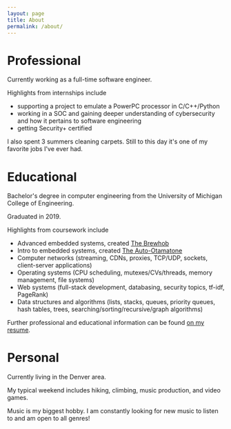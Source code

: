 ```yaml
---
layout: page
title: About
permalink: /about/
---
```


# Professional

Currently working as a full-time software engineer.

Highlights from internships include
* supporting a project to emulate a PowerPC processor in C/C++/Python
* working in a SOC and gaining deeper understanding of cybersecurity and how it pertains to software engineering
* getting Security+ certified

I also spent 3 summers cleaning carpets. Still to this day it's one of my favorite jobs I've ever had.

# Educational

Bachelor's degree in computer engineering from the University of Michigan College of Engineering.

Graduated in 2019.

Highlights from coursework include
* Advanced embedded systems, created [The Brewhob](/projects)
* Intro to embedded systems, created [The Auto-Otamatone](/projects)
* Computer networks (streaming, CDNs, proxies, TCP/UDP, sockets, client-server applications)
* Operating systems (CPU scheduling, mutexes/CVs/threads, memory management, file systems)
* Web systems (full-stack development, databasing, security topics, tf-idf, PageRank)
* Data structures and algorithms (lists, stacks, queues, priority queues, hash tables, trees, searching/sorting/recursive/graph algorithms)

Further professional and educational information can be found [on my resume](/assets/szehnder_resume.pdf).

# Personal

Currently living in the Denver area.

My typical weekend includes hiking, climbing, music production, and video games.

Music is my biggest hobby. I am constantly looking for new music to listen to and am open to all genres!
